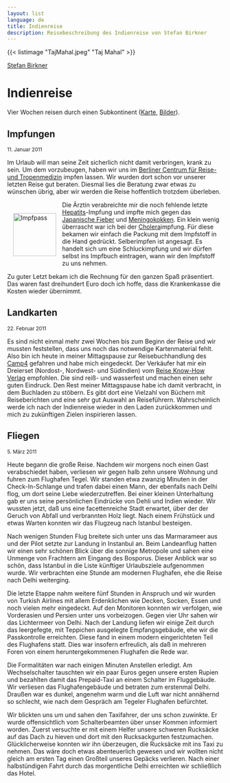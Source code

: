 ```yaml
---
layout: list
language: de
title: Indienreise
description: Reisebeschreibung des Indienreise von Stefan Birkner 
---
```

{{< listimage "TajMahal.jpeg" "Taj Mahal" >}}
       
<div class="content"> 
  <div class="breadcrumbs"><a href="/">Stefan Birkner</a></div>
  <h1>Indienreise</h1>
  <p>Vier Wochen reisen durch einen Subkontinent (<a href="http://maps.google.de/maps/ms?ie=UTF8&hl=de&msa=0&msid=203409974270950215165.0004a0456ead45a0a51de&z=5">Karte</a>, <a href="https://picasaweb.google.com/StefanFriedrichBirkner/Indien?feat=directlink">Bilder</a>).</p>

		
  <h2>Impfungen</h2>
  <p><small>11. Januar 2011</small></p>
  <p>Im Urlaub will man seine Zeit sicherlich nicht damit verbringen, krank zu sein. Um dem vorzubeugen, haben wir uns im <a href="https://www.bcrt.de">Berliner Centrum für Reise- und Tropenmedizin</a> impfen lassen. Wir wurden dort schon vor unserer letzten Reise gut beraten. Diesmal lies die Beratung zwar etwas zu wünschen übrig, aber wir werden die Reise hoffentlich trotzdem überleben.</p>
  <p style="float: left; padding: 1em"><img src="Impfpass.jpeg" alt="Impfpass" width="100" align="texttop" /></p>
  <p>Die Ärztin verabreichte mir die noch fehlende letzte <a href="http://de.wikipedia.org/wiki/Hepatitis">Hepatits</a>-Impfung und impfte mich gegen das <a href="http://de.wikipedia.org/wiki/Japanische_Enzephalitis" title="Japanische Fieber">Japanische Fieber</a> und <a href="http://de.wikipedia.org/wiki/Meningokokken">Meningokokken</a>. Ein klein wenig überrascht war ich bei der <a href="http://de.wikipedia.org/wiki/Cholera">Cholera</a>impfung. Für diese bekamen wir einfach die Packung mit dem Impfstoff in die Hand gedrückt. Selberimpfen ist angesagt. Es handelt sich um eine Schluckimpfung und wir dürfen selbst ins Impfbuch eintragen, wann wir den Impfstoff zu uns nehmen.</p>
  <p>Zu guter Letzt bekam ich die Rechnung für den ganzen Spaß präsentiert. Das waren fast dreihundert Euro doch ich hoffe, dass die Krankenkasse die Kosten wieder übernimmt.</p>

  <h2>Landkarten</h2>
  <p><small>22. Februar 2011</small></p>
  <p>Es sind nicht einmal mehr zwei Wochen bis zum Beginn der Reise und wir mussten feststellen, dass uns noch das notwendige Kartenmaterial fehlt. Also bin ich heute in meiner Mittagspause zur Reisebuchhandlung des <a href="http://www.camp4.de/kontakt.html">Camp4</a> gefahren und habe mich eingedeckt. Der Verkäufer hat mir ein Dreierset (Nordost-, Nordwest- und Südindien) vom <a href="http://www.reise-know-how.de">Reise Know-How Verlag</a> empfohlen. Die sind reiß- und wasserfest und machen einen sehr guten Eindruck. Den Rest meiner Mittagspause habe ich damit verbracht, in dem Buchladen zu stöbern. Es gibt dort eine Vielzahl von Büchern mit Reiseberichten und eine sehr gut Auswahl an Reiseführern. Wahrscheinlich werde ich nach der Indienreise wieder in den Laden zurückkommen und mich zu zukünftigen Zielen inspirieren lassen.</p>

  <h2>Fliegen</h2>
  <p><small>5. März 2011</small></p>
  <p>Heute begann die große Reise. Nachdem wir morgens noch einen Gast verabschiedet haben, verliesen wir gegen halb zehn unsere Wohnung und fuhren zum Flughafen Tegel. Wir standen etwa zwanzig Minuten in der Check-In-Schlange und trafen dabei einen Mann, der ebenfalls nach Delhi flog, um dort seine Liebe wiederzutreffen. Bei einer kleinen Unterhaltung gab er uns seine persönlichen Eindrücke von Dehli und Indien wieder. Wir wussten jetzt, daß uns eine facettenreiche Stadt erwartet, über der der Geruch von Abfall und verbrannten Holz liegt. Nach einem Frühstück und etwas Warten konnten wir das Flugzeug nach Istanbul besteigen.</p>
  <p>Nach wenigen Stunden Flug breitete sich unter uns das Marmarameer aus und der Pilot setzte zur Landung in Instanbul an. Beim Landeanflug hatten wir einen sehr schönen Blick über die sonnige Metropole und sahen eine Unmenge von Frachtern am Eingang des Bosporus. Dieser Anblick war so schön, dass Istanbul in die Liste künftiger Urlaubsziele aufgenommen wurde. Wir verbrachten eine Stunde am modernen Flughafen, ehe die Reise nach Delhi weiterging.</p>
  <p>Die letzte Etappe nahm weitere fünf Stunden in Anspruch und wir wurden von Turkish Airlines mit allem Erdenklichen wie Decken, Socken, Essen und noch vielen mehr eingedeckt. Auf den Monitoren konnten wir verfolgen, wie Vorderasien und Persien unter uns vorbeizogen. Gegen vier Uhr sahen wir das Lichtermeer von Delhi. Nach der Landung liefen wir einige Zeit durch das leergefegte, mit Teppichen ausgelegte Empfangsgebäude, ehe wir die Passkontrolle erreichten. Diese fand in einem modern eingerichteten Teil des Flughafens statt. Dies war insofern erfreulich, als daß in mehreren Foren von einem heruntergekommenen Flughafen die Rede war.</p>
  <p>Die Formalitäten war nach einigen Minuten Anstellen erledigt. Am Wechselschalter tauschten wir ein paar Euros gegen unsere ersten Rupien und bezahlten damit das Prepaid-Taxi an einem Schalter im Fluggebäude. Wir verliesen das Flughafengebäude und betraten zum erstenmal Delhi. Draußen war es dunkel, angenehm warm und die Luft war nicht annähernd so schlecht, wie nach dem Gespräch am Tegeler Flughafen befürchtet.</p>
  <p>Wir blickten uns um und sahen den Taxifahrer, der uns schon zuwinkte. Er wurde offensichtlich vom Schalterbeamten über unser Kommen informiert worden. Zuerst versuchte er mit einem Helfer unsere schweren Rucksäcke auf das Dach zu hieven und dort mit den Rucksackgurten festzumachen. Glücklicherweise konnten wir ihn überzeugen, die Rucksäcke mit ins Taxi zu nehmen. Das wäre doch etwas abenteuerlich gewesen und wir wollten nicht gleich am ersten Tag einen Großteil unseres Gepäcks verlieren. Nach einer halbstündigen Fahrt durch das morgentliche Delhi erreichten wir schließlich das Hotel.</p>
</div>
